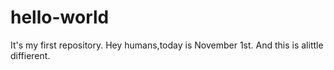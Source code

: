 # hello-world
It's my first repository.
Hey humans,today is November 1st.
And this is alittle diffierent.
